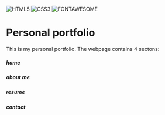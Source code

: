 ![HTML5](https://img.shields.io/badge/html5-%23E34F26.svg?style=for-the-badge&logo=html5&logoColor=white)
![CSS3](https://img.shields.io/badge/css3-%231572B6.svg?style=for-the-badge&logo=css3&logoColor=white)
![FONTAWESOME](https://img.shields.io/badge/Font_Awesome-339AF0?style=for-the-badge&logo=fontawesome&logoColor=white)

# Personal portfolio

This is my personal portfolio. 
The webpage contains 4 sectons:
##### home
##### about me
##### resume
##### contact

